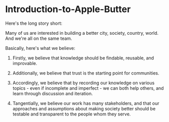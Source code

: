 Introduction-to-Apple-Butter
============================

Here's the long story short:

Many of us are interested in building a better city, society, country, world. And we're all on the same team.

Basically, here's what we believe:

1. Firstly, we believe that knowledge should be findable, reusable, and improvable.

2. Additionally, we believe that trust is the starting point for communities.

3. Accordingly, we believe that by recording our knowledge on various topics - even if incomplete and imperfect - we can both help others, and learn through discussion and iteration.

4. Tangentially, we believe our work has many stakeholders, and that our approaches and assumptions about making society better should be testable and transparent to the people whom they serve.


